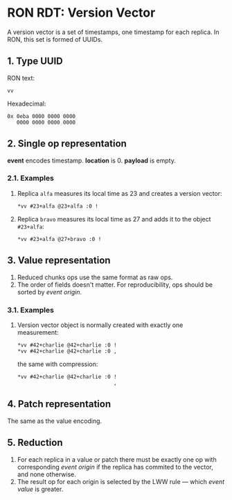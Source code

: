 # RON RDT: Version Vector

A version vector is a set of timestamps, one timestamp for each replica.
In RON, this set is formed of UUIDs.

## 1. Type UUID

RON text:

    vv

Hexadecimal:

    0x 0eba 0000 0000 0000
       0000 0000 0000 0000

## 2. Single op representation

**event** encodes timestamp. **location** is 0. **payload** is empty.

### 2.1. Examples

1.  Replica `alfa` measures its local time as 23 and creates a version vector:

        *vv #23+alfa @23+alfa :0 !

2.  Replica `bravo` measures its local time as 27 and adds it to the object
    `#23+alfa`:

        *vv #23+alfa @27+bravo :0 !

## 3. Value representation

1.  Reduced chunks ops use the same format as raw ops.
2.  The order of fields doesn't matter.
    For reproducibility, ops should be sorted by *event origin*.

### 3.1. Examples

1.  Version vector object is normally created with exactly one measurement:

        *vv #42+charlie @42+charlie :0 !
        *vv #42+charlie @42+charlie :0 ,

    the same with compression:

        *vv #42+charlie @42+charlie :0 !
                                       ,

## 4. Patch representation

The same as the value encoding.

## 5. Reduction

1.  For each replica in a value or patch there must be exactly one op with
    corresponding *event origin* if the replica has commited to the vector,
    and none otherwise.
2.  The result op for each origin is selected by the LWW rule — which
    *event value* is greater.
